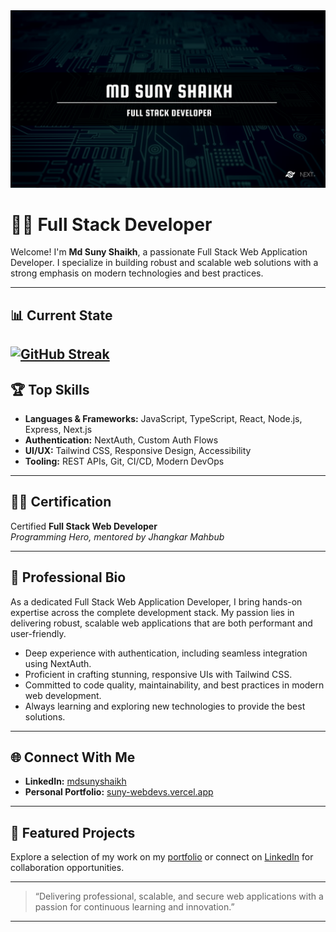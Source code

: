 <img src="https://github.com/suny-webdevs/suny-webdevs/blob/main/photos/banner.png" alt="Banner" />

# 👨‍💻 Full Stack Developer

Welcome! I'm **Md Suny Shaikh**, a passionate Full Stack Web Application Developer. I specialize in building robust and scalable web solutions with a strong emphasis on modern technologies and best practices.

---
## 📊 Current State

[![GitHub Streak](https://streak-stats.demolab.com?user=suny-webdevs&theme=dark)](https://git.io/streak-stats)
---

## 🏆 Top Skills

- **Languages & Frameworks:** JavaScript, TypeScript, React, Node.js, Express, Next.js
- **Authentication:** NextAuth, Custom Auth Flows
- **UI/UX:** Tailwind CSS, Responsive Design, Accessibility
- **Tooling:** REST APIs, Git, CI/CD, Modern DevOps

---

## 👨‍🎓 Certification

Certified **Full Stack Web Developer**  
*Programming Hero, mentored by Jhangkar Mahbub*

---

## 💼 Professional Bio

As a dedicated Full Stack Web Application Developer, I bring hands-on expertise across the complete development stack. My passion lies in delivering robust, scalable web applications that are both performant and user-friendly.

- Deep experience with authentication, including seamless integration using NextAuth.
- Proficient in crafting stunning, responsive UIs with Tailwind CSS.
- Committed to code quality, maintainability, and best practices in modern web development.
- Always learning and exploring new technologies to provide the best solutions.

---

## 🌐 Connect With Me

- **LinkedIn:** [mdsunyshaikh](https://linkedin.com/in/mdsunyshaikh)
- **Personal Portfolio:** [suny-webdevs.vercel.app](https://suny-webdevs.vercel.app)

---

## 📂 Featured Projects

Explore a selection of my work on my [portfolio](https://suny-webdevs.vercel.app) or connect on [LinkedIn](https://linkedin.com/in/mdsunyshaikh) for collaboration opportunities.

---

> “Delivering professional, scalable, and secure web applications with a passion for continuous learning and innovation.”

---
